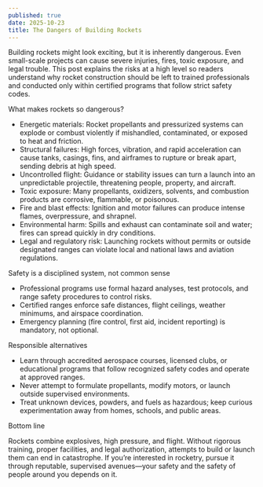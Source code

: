 ```yaml
---
published: true
date: 2025-10-23
title: The Dangers of Building Rockets
---
```


Building rockets might look exciting, but it is inherently dangerous. Even small-scale projects can cause severe injuries, fires, toxic exposure, and legal trouble. This post explains the risks at a high level so readers understand why rocket construction should be left to trained professionals and conducted only within certified programs that follow strict safety codes.

What makes rockets so dangerous?

- Energetic materials: Rocket propellants and pressurized systems can explode or combust violently if mishandled, contaminated, or exposed to heat and friction.
- Structural failures: High forces, vibration, and rapid acceleration can cause tanks, casings, fins, and airframes to rupture or break apart, sending debris at high speed.
- Uncontrolled flight: Guidance or stability issues can turn a launch into an unpredictable projectile, threatening people, property, and aircraft.
- Toxic exposure: Many propellants, oxidizers, solvents, and combustion products are corrosive, flammable, or poisonous.
- Fire and blast effects: Ignition and motor failures can produce intense flames, overpressure, and shrapnel.
- Environmental harm: Spills and exhaust can contaminate soil and water; fires can spread quickly in dry conditions.
- Legal and regulatory risk: Launching rockets without permits or outside designated ranges can violate local and national laws and aviation regulations.

Safety is a disciplined system, not common sense

- Professional programs use formal hazard analyses, test protocols, and range safety procedures to control risks.
- Certified ranges enforce safe distances, flight ceilings, weather minimums, and airspace coordination.
- Emergency planning (fire control, first aid, incident reporting) is mandatory, not optional.

Responsible alternatives

- Learn through accredited aerospace courses, licensed clubs, or educational programs that follow recognized safety codes and operate at approved ranges.
- Never attempt to formulate propellants, modify motors, or launch outside supervised environments.
- Treat unknown devices, powders, and fuels as hazardous; keep curious experimentation away from homes, schools, and public areas.

Bottom line

Rockets combine explosives, high pressure, and flight. Without rigorous training, proper facilities, and legal authorization, attempts to build or launch them can end in catastrophe. If you’re interested in rocketry, pursue it through reputable, supervised avenues—your safety and the safety of people around you depends on it.
